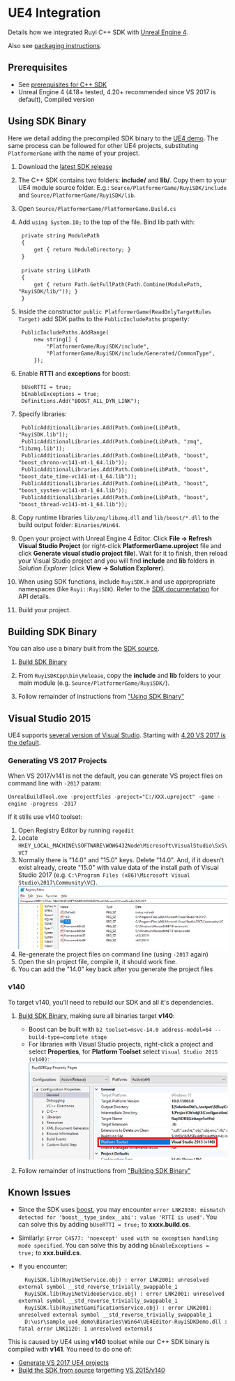 # UE4 Integration

Details how we integrated Ruyi C++ SDK with [Unreal Engine 4](https://www.unrealengine.com/en-US/).

Also see [packaging instructions](ue4_package.md).

## Prerequisites

- See [prerequisites for C++ SDK](cplusplus.md#prerequisites)
- Unreal Engine 4 (4.18+ tested, 4.20+ recommended since VS 2017 is default), Compiled version

## Using SDK Binary

Here we detail adding the precompiled SDK binary to the [UE4 demo](https://github.com/subor/sample_ue4_platformer).  The same process can be followed for other UE4 projects, substituting `PlatformerGame` with the name of your project.

1. Download the [latest SDK release](https://github.com/subor/sdk/releases/)
1. The C++ SDK contains two folders: __include/__ and __lib/__.  Copy them to your UE4 module source folder.  E.g.: `Source/PlatformerGame/RuyiSDK/include` and `Source/PlatformerGame/RuyiSDK/lib`.
1. Open `Source/PlatformerGame/PlatformerGame.Build.cs`
1. Add `using System.IO;` to the top of the file.  Bind lib path with:

        private string ModulePath
        {
            get { return ModuleDirectory; }
        }

        private string LibPath
        {
            get { return Path.GetFullPath(Path.Combine(ModulePath, "RuyiSDK/lib/")); }
        }


1. Inside the constructor `public PlatformerGame(ReadOnlyTargetRules Target)` add SDK paths to the `PublicIncludePaths` property:

        PublicIncludePaths.AddRange(
            new string[] {
                "PlatformerGame/RuyiSDK/include",
                "PlatformerGame/RuyiSDK/include/Generated/CommonType",
            });

1. Enable __RTTI__ and __exceptions__ for boost:

        bUseRTTI = true;
        bEnableExceptions = true;
        Definitions.Add("BOOST_ALL_DYN_LINK");

1. Specify libraries:

        PublicAdditionalLibraries.Add(Path.Combine(LibPath, "RuyiSDK.lib"));
		PublicAdditionalLibraries.Add(Path.Combine(LibPath, "zmq", "libzmq.lib"));
		PublicAdditionalLibraries.Add(Path.Combine(LibPath, "boost", "boost_chrono-vc141-mt-1_64.lib"));
		PublicAdditionalLibraries.Add(Path.Combine(LibPath, "boost", "boost_date_time-vc141-mt-1_64.lib"));
		PublicAdditionalLibraries.Add(Path.Combine(LibPath, "boost", "boost_system-vc141-mt-1_64.lib"));
		PublicAdditionalLibraries.Add(Path.Combine(LibPath, "boost", "boost_thread-vc141-mt-1_64.lib"));


1. Copy runtime libraries `lib/zmq/libzmq.dll` and `lib/boost/*.dll` to the build output folder: `Binaries/Win64`.
1. Open your project with Unreal Engine 4 Editor.  Click __File -> Refresh Visual Studio Project__ (or right-click __PlatformerGame.uproject__ file and click __Generate visual studio project file__).  Wait for it to finish, then reload your Visual Studio project and you will find __include__ and __lib__ folders in _Solution Explorer_ (click __View -> Solution Explorer__).
1. When using SDK functions, include `RuyiSDK.h` and use apprpropriate namespaces (like `Ruyi::RuyiSDK`).  Refer to the [SDK documentation](https://subor.github.io/api/cpp/en-US/) for API details.
1. Build your project.

## Building SDK Binary

You can also use a binary built from the [SDK source](https://github.com/subor/sdk).

1. [Build SDK Binary](build_sdk_source.md)

1. From `RuyiSDKCpp\bin\Release`, copy the __include__ and __lib__ folders to your main module (e.g. `Source/PlatformerGame/RuyiSDK/`).

1. Follow remainder of instructions from ["Using SDK Binary"](#using-sdk-binary)

## Visual Studio 2015

UE4 supports [several version of Visual Studio](https://docs.unrealengine.com/en-us/Programming/Development/VisualStudioSetup).  Starting with [4.20 VS 2017 is the default](https://trello.com/c/0ZLgilUM/280-use-visual-studio-2017-and-windows-10-sdk-by-default).

### Generating VS 2017 Projects

When VS 2017/v141 is not the default, you can generate VS project files on command line with `-2017` param:

    UnrealBuildTool.exe -projectfiles -project="C:/XXX.uproject" -game -engine -progress -2017

If it stills use v140 toolset:

1. Open Registry Editor by running `regedit`
1. Locate `HKEY_LOCAL_MACHINE\SOFTWARE\WOW6432Node\Microsoft\VisualStudio\SxS\VC7`
1. Normally there is "14.0" and "15.0" keys.  Delete "14.0".  And, if it doesn't exist already, create "15.0" with value data of the install path of Visual Studio 2017 (e.g. `C:\Program Files (x86)\Microsoft Visual Studio\2017\Community\VC`).  
![](/docs/img/unreal_compile_02.png)
1. Re-generate the project files on command line (using `-2017` again)
1. Open the sln project file, compile it, it should work fine.
1. You can add the "14.0" key back after you generate the project files

### v140

To target v140, you'll need to rebuild our SDK and all it's dependencies.

1. [Build SDK Binary](build_sdk_source.md), making sure all binaries target __v140__:
    - Boost can be built with `b2 toolset=msvc-14.0 address-model=64 --build-type=complete stage`
    - For libraries with Visual Studio projects, right-click a project and select __Properties__, for __Platform Toolset__ select `Visual Studio 2015 (v140)`:  
    ![](/docs/img/cpp_properties_toolset.png)

1. Follow remainder of instructions from ["Building SDK Binary"](#building-sdk-binary)

## Known Issues

- Since the SDK uses [boost](http://www.boost.org/), you may encounter `error LNK2038: mismatch detected for 'boost__type_index__abi': value 'RTTI is used'`.  You can solve this by adding `bUseRTTI = true;` to __xxxx.build.cs__.

- Similarly: `Error C4577: 'noexcept' used with no exception handling mode specified`.  You can solve this by adding `bEnableExceptions = true;` to __xxx.build.cs__.

- If you encounter:

        RuyiSDK.lib(RuyiNetService.obj) : error LNK2001: unresolved external symbol __std_reverse_trivially_swappable_1
        RuyiSDK.lib(RuyiNetVideoService.obj) : error LNK2001: unresolved external symbol __std_reverse_trivially_swappable_1
        RuyiSDK.lib(RuyiNetGamificationService.obj) : error LNK2001: unresolved external symbol __std_reverse_trivially_swappable_1
        D:\usr\sample_ue4_demo\Binaries\Win64\UE4Editor-RuyiSDKDemo.dll : fatal error LNK1120: 1 unresolved externals

This is caused by UE4 using __v140__ toolset while our C++ SDK binary is compiled with __v141__.  You need to do one of:

- [Generate VS 2017 UE4 projects](#generating-vs-2017-projects)
- [Build the SDK from source](#building-sdk-binary) targetting [VS 2015/v140](#v140)
